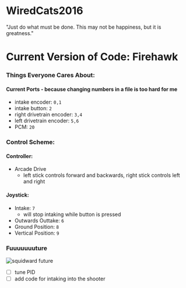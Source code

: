 # WiredCats2016
"Just do what must be done. This may not be happiness, but it is greatness."

# Current Version of Code: Firehawk

### Things Everyone Cares About:
#### Current Ports - because changing numbers in a file is too hard for me
- intake encoder: `0,1`
- intake button: `2`
- right drivetrain encoder: `3,4`
- left drivetrain encoder: `5,6`
- PCM: `20`

### Control Scheme:
#### Controller:
- Arcade Drive 
  - left stick controls forward and backwards, right stick controls left and right

#### Joystick:
- Intake: `7` 
  - will stop intaking while button is pressed
- Outwards Outtake: `6`
- Ground Position: `8`
- Vertical Position: `9`

### Fuuuuuuuture 
![squidward future](https://s-media-cache-ak0.pinimg.com/236x/bc/f8/97/bcf89787b054ba512c777abfad16fff4.jpg)
- [ ] tune PID
- [ ] add code for intaking into the shooter
